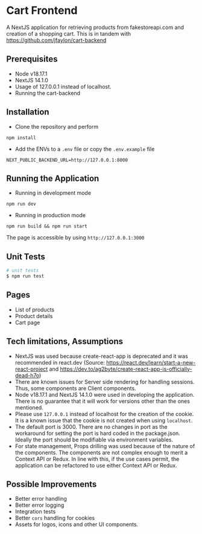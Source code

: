 
# Cart Frontend

A NextJS application for retrieving products from fakestoreapi.com and creation of a shopping cart. This is in tandem with https://github.com/jfaylon/cart-backend

## Prerequisites

- Node v18.17.1
- NextJS 14.1.0
- Usage of 127.0.0.1 instead of localhost.
- Running the cart-backend

## Installation

- Clone the repository and perform

```
npm install
```

- Add the ENVs to a `.env` file or copy the `.env.example` file

```
NEXT_PUBLIC_BACKEND_URL=http://127.0.0.1:8000
```

## Running the Application

- Running in development mode 

```
npm run dev
```

- Running in production mode
```
npm run build && npm run start
```

The page is accessible by using `http://127.0.0.1:3000`

## Unit Tests
```bash
# unit tests
$ npm run test
```

## Pages
- List of products
- Product details
- Cart page


## Tech limitations, Assumptions
- NextJS was used because create-react-app is deprecated and it was recommended in react.dev (Source: https://react.dev/learn/start-a-new-react-project and https://dev.to/ag2byte/create-react-app-is-officially-dead-h7o)
- There are known issues for Server side rendering for handling sessions. Thus, some components are Client components.
- Node v18.17.1 and NextJS 14.1.0 were used in developing the application. There is no guarantee that it will work for versions other than the ones mentioned.
- Please use `127.0.0.1` instead of localhost for the creation of the cookie. It is a known issue that the cookie is not created when using `localhost`.
- The default port is 3000. There are no changes in port as the workaround for setting the port is hard coded in the package.json. Ideally the port should be modifiable via environment variables.
- For state management, Props drilling was used because of the nature of the components. The components are not complex enough to merit a Context API or Redux. In line with this, if the use cases permit, the application can be refactored to use either Context API or Redux.

## Possible Improvements
- Better error handling
- Better error logging
- Integration tests
- Better `cors` handling for cookies
- Assets for logos, icons and other UI components.